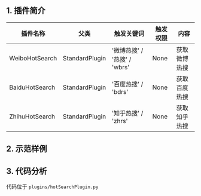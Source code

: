 ## 1. 插件简介

| 插件名称 | 父类 | 触发关键词 | 触发权限 | 内容 |
| ---- | ---- | ---- | ---- | ---- |
| WeiboHotSearch | StandardPlugin | '微博热搜' / '热搜' / 'wbrs' | None | 获取微博热搜 |
| BaiduHotSearch | StandardPlugin | '百度热搜' / 'bdrs' | None | 获取百度热搜 |
| ZhihuHotSearch | StandardPlugin | '知乎热搜' / 'zhrs' | None | 获取知乎热搜 |

## 2. 示范样例

## 3. 代码分析

代码位于 `plugins/hotSearchPlugin.py`
